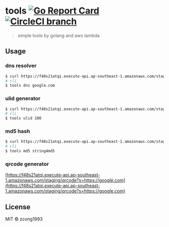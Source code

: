 # tools [![Go Report Card](https://goreportcard.com/badge/github.com/zcong1993/tools)](https://goreportcard.com/report/github.com/zcong1993/tools) [![CircleCI branch](https://img.shields.io/circleci/project/github/zcong1993/tools/master.svg)](https://circleci.com/gh/zcong1993/tools/tree/master)

> simple tools by golang and aws lambda

## Usage

### dns resolver
```sh
$ curl https://f48s21atqi.execute-api.ap-southeast-1.amazonaws.com/staging/dns?d=google.com
# cli
$ tools dns google.com
```

### ulid generator
```sh
$ curl https://f48s21atqi.execute-api.ap-southeast-1.amazonaws.com/staging/ulid?n=10
# cli
$ tools ulid 100
```

### md5 hash
```sh
$ curl https://f48s21atqi.execute-api.ap-southeast-1.amazonaws.com/staging/md5?s=string4md5
# cli
$ tools md5 string4md5
```

### qrcode generator

[https://f48s21atqi.execute-api.ap-southeast-1.amazonaws.com/staging/qrcode?s=https://google.com](https://f48s21atqi.execute-api.ap-southeast-1.amazonaws.com/staging/qrcode?s=https://google.com)

## License

MIT &copy; zcong1993
